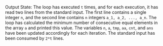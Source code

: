 Output State: The loop has executed `t` times, and for each execution, it has read two lines from the standard input. The first line contains a single integer `n`, and the second line contains `n` integers `a_1, a_2, ..., a_n`. The loop has calculated the minimum number of consecutive equal elements in the array `a` and printed this value. The variables `n`, `a`, `tmp`, `aa`, `cnt`, and `ans` have been updated accordingly for each iteration. The standard input has been consumed by `2*t` lines.